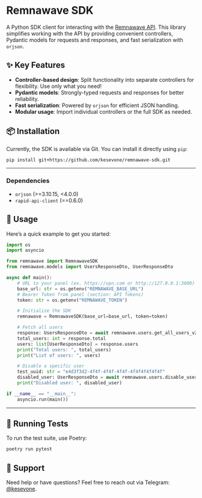 # Remnawave SDK

A Python SDK client for interacting with the [Remnawave API](https://remna.st).
This library simplifies working with the API by providing convenient controllers, Pydantic models for requests and responses, and fast serialization with `orjson`.

## ✨ Key Features

- **Controller-based design**: Split functionality into separate controllers for flexibility. Use only what you need!
- **Pydantic models**: Strongly-typed requests and responses for better reliability.
- **Fast serialization**: Powered by `orjson` for efficient JSON handling.
- **Modular usage**: Import individual controllers or the full SDK as needed.

## 📦 Installation

Currently, the SDK is available via Git. You can install it directly using `pip`:

```bash
pip install git+https://github.com/kesevone/remnawave-sdk.git
```

---

### Dependencies
- `orjson` (>=3.10.15, <4.0.0)
- `rapid-api-client` (==0.6.0)

## 🚀 Usage

Here’s a quick example to get you started:

```python
import os
import asyncio

from remnawave import RemnawaveSDK
from remnawave.models import UsersResponseDto, UserResponseDto

async def main():
    # URL to your panel (ex. https://vpn.com or http://127.0.0.1:3000)
    base_url: str = os.getenv("REMNAWAVE_BASE_URL")
    # Bearer Token from panel (section: API Tokens) 
    token: str = os.getenv("REMNAWAVE_TOKEN")

    # Initialize the SDK
    remnawave = RemnawaveSDK(base_url=base_url, token=token)

    # Fetch all users
    response: UsersResponseDto = await remnawave.users.get_all_users_v2()
    total_users: int = response.total
    users: list[UserResponseDto] = response.users
    print("Total users: ", total_users)
    print("List of users: ", users)

    # Disable a specific user
    test_uuid: str = "e4d3f3d2-4f4f-4f4f-4f4f-4f4f4f4f4f4f"
    disabled_user: UserResponseDto = await remnawave.users.disable_user(test_uuid)
    print("Disabled user: ", disabled_user)

if __name__ == "__main__":
    asyncio.run(main())
```

---

## 🧪 Running Tests

To run the test suite, use Poetry:

```bash
poetry run pytest
```

## 💬 Support

Need help or have questions? Feel free to reach out via Telegram: [@kesevone](https://t.me/kesevone).
